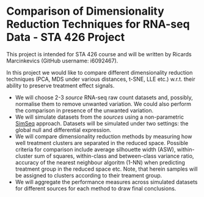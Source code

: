 # Comparison of Dimensionality Reduction Techniques for RNA-seq Data - STA 426 Project

This project is intended for STA 426 course and will be written by Ricards Marcinkevics (GitHub username: i6092467).

In this project we would like to compare different dimensionality reduction techniques (PCA, MDS under various distances, t-SNE, LLE etc.) w.r.t. their ability to preserve treatment effect signals. 
* We will choose 2-3 *source* RNA-seq raw count datasets and, possibly, normalise them to remove unwanted variation. We could also perform the comparison in presence of the unwanted variation.
* We will simulate datasets from the *sources* using a non-parametric [SimSeq][1] approach. Datasets will be simulated under two settings: the global null and differential expression.
* We will compare dimensionality reduction methods by measuring how well treatment clusters are separated in the reduced space. Possible criteria for comparison include average silhouette width (ASW), within-cluster sum of squares, within-class and between-class variance ratio, accuracy of the nearest neighbour algoritm (1-NN) when predicting treatment group in the reduced space etc. Note, that herein samples will be assigned to clusters according to their treament group.
* We will aggregate the performance measures across simulated datasets for different sources for each method to draw final conclusions.

[1]: https://www.ncbi.nlm.nih.gov/pmc/articles/PMC4481850/ "SimSeq: a nonparametric approach to simulation of RNA-sequence datasets"
